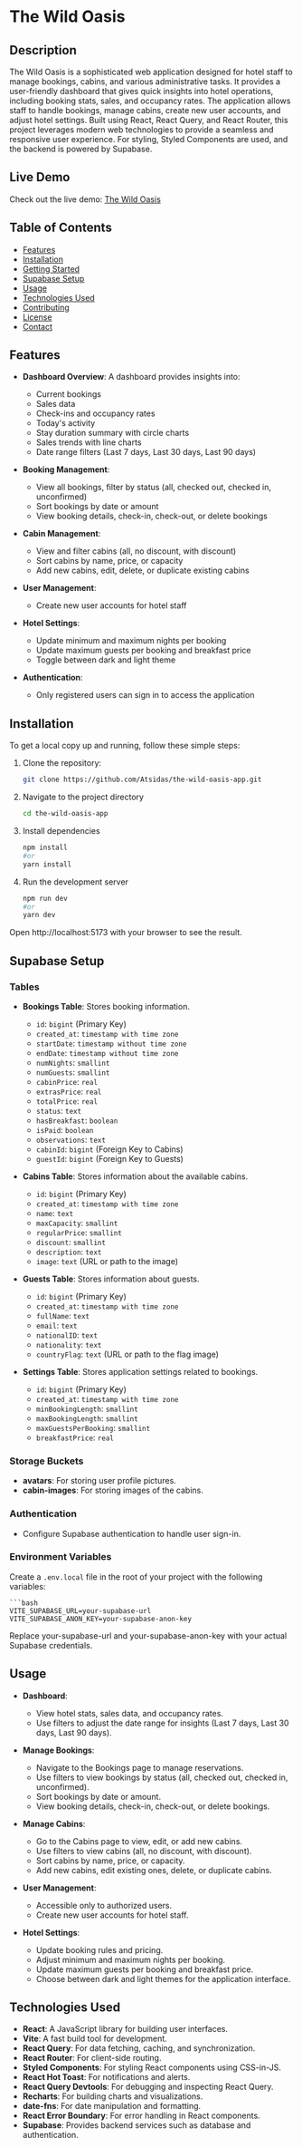 # The Wild Oasis

## Description

The Wild Oasis is a sophisticated web application designed for hotel staff to manage bookings, cabins, and various administrative tasks. It provides a user-friendly dashboard that gives quick insights into hotel operations, including booking stats, sales, and occupancy rates. The application allows staff to handle bookings, manage cabins, create new user accounts, and adjust hotel settings. Built using React, React Query, and React Router, this project leverages modern web technologies to provide a seamless and responsive user experience. For styling, Styled Components are used, and the backend is powered by Supabase.

## Live Demo

Check out the live demo: [The Wild Oasis](https://wild-oasis-by-antonis.netlify.app)

## Table of Contents

- [Features](#features)
- [Installation](#installation)
- [Getting Started](#getting-started)
- [Supabase Setup](#supabase-setup)
- [Usage](#usage)
- [Technologies Used](#technologies-used)
- [Contributing](#contributing)
- [License](#license)
- [Contact](#contact)

## Features

- **Dashboard Overview**: A dashboard provides insights into:
  - Current bookings
  - Sales data
  - Check-ins and occupancy rates
  - Today's activity
  - Stay duration summary with circle charts
  - Sales trends with line charts
  - Date range filters (Last 7 days, Last 30 days, Last 90 days)

- **Booking Management**: 
  - View all bookings, filter by status (all, checked out, checked in, unconfirmed)
  - Sort bookings by date or amount
  - View booking details, check-in, check-out, or delete bookings

- **Cabin Management**:
  - View and filter cabins (all, no discount, with discount)
  - Sort cabins by name, price, or capacity
  - Add new cabins, edit, delete, or duplicate existing cabins

- **User Management**:
  - Create new user accounts for hotel staff

- **Hotel Settings**:
  - Update minimum and maximum nights per booking
  - Update maximum guests per booking and breakfast price
  - Toggle between dark and light theme

- **Authentication**:
  - Only registered users can sign in to access the application

## Installation

To get a local copy up and running, follow these simple steps:

1. Clone the repository:
   ```bash
   git clone https://github.com/Atsidas/the-wild-oasis-app.git
2. Navigate to the project directory
   ```bash
   cd the-wild-oasis-app
3. Install dependencies
   ```bash
   npm install
   #or
   yarn install
4. Run the development server
   ```bash
   npm run dev
   #or
   yarn dev

Open http://localhost:5173 with your browser to see the result.

## Supabase Setup

### Tables

- **Bookings Table**: Stores booking information.
  - `id`: `bigint` (Primary Key)
  - `created_at`: `timestamp with time zone`
  - `startDate`: `timestamp without time zone`
  - `endDate`: `timestamp without time zone`
  - `numNights`: `smallint`
  - `numGuests`: `smallint`
  - `cabinPrice`: `real`
  - `extrasPrice`: `real`
  - `totalPrice`: `real`
  - `status`: `text`
  - `hasBreakfast`: `boolean`
  - `isPaid`: `boolean`
  - `observations`: `text`
  - `cabinId`: `bigint` (Foreign Key to Cabins)
  - `guestId`: `bigint` (Foreign Key to Guests)

- **Cabins Table**: Stores information about the available cabins.
  - `id`: `bigint` (Primary Key)
  - `created_at`: `timestamp with time zone`
  - `name`: `text`
  - `maxCapacity`: `smallint`
  - `regularPrice`: `smallint`
  - `discount`: `smallint`
  - `description`: `text`
  - `image`: `text` (URL or path to the image)

- **Guests Table**: Stores information about guests.
  - `id`: `bigint` (Primary Key)
  - `created_at`: `timestamp with time zone`
  - `fullName`: `text`
  - `email`: `text`
  - `nationalID`: `text`
  - `nationality`: `text`
  - `countryFlag`: `text` (URL or path to the flag image)

- **Settings Table**: Stores application settings related to bookings.
  - `id`: `bigint` (Primary Key)
  - `created_at`: `timestamp with time zone`
  - `minBookingLength`: `smallint`
  - `maxBookingLength`: `smallint`
  - `maxGuestsPerBooking`: `smallint`
  - `breakfastPrice`: `real`

### Storage Buckets

- **avatars**: For storing user profile pictures.
- **cabin-images**: For storing images of the cabins.

### Authentication

- Configure Supabase authentication to handle user sign-in.

### Environment Variables

Create a `.env.local` file in the root of your project with the following variables:
  
    ```bash
    VITE_SUPABASE_URL=your-supabase-url
    VITE_SUPABASE_ANON_KEY=your-supabase-anon-key

Replace your-supabase-url and your-supabase-anon-key with your actual Supabase credentials.

## Usage

- **Dashboard**: 
  - View hotel stats, sales data, and occupancy rates.
  - Use filters to adjust the date range for insights (Last 7 days, Last 30 days, Last 90 days).

- **Manage Bookings**: 
  - Navigate to the Bookings page to manage reservations.
  - Use filters to view bookings by status (all, checked out, checked in, unconfirmed).
  - Sort bookings by date or amount.
  - View booking details, check-in, check-out, or delete bookings.

- **Manage Cabins**: 
  - Go to the Cabins page to view, edit, or add new cabins.
  - Use filters to view cabins (all, no discount, with discount).
  - Sort cabins by name, price, or capacity.
  - Add new cabins, edit existing ones, delete, or duplicate cabins.

- **User Management**: 
  - Accessible only to authorized users.
  - Create new user accounts for hotel staff.

- **Hotel Settings**: 
  - Update booking rules and pricing.
  - Adjust minimum and maximum nights per booking.
  - Update maximum guests per booking and breakfast price.
  - Choose between dark and light themes for the application interface.

## Technologies Used

- **React**: A JavaScript library for building user interfaces.
- **Vite**: A fast build tool for development.
- **React Query**: For data fetching, caching, and synchronization.
- **React Router**: For client-side routing.
- **Styled Components**: For styling React components using CSS-in-JS.
- **React Hot Toast**: For notifications and alerts.
- **React Query Devtools**: For debugging and inspecting React Query.
- **Recharts**: For building charts and visualizations.
- **date-fns**: For date manipulation and formatting.
- **React Error Boundary**: For error handling in React components.
- **Supabase**: Provides backend services such as database and authentication.
